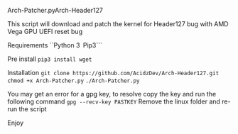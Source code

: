 Arch-Patcher.pyArch-Header127

This script will download and patch the kernel for Header127 bug with AMD Vega GPU UEFI reset bug

Requirements
``Python 3```
```Pip3```

Pre install
```pip3 install wget```

Installation
``` git clone https://github.com/AcidzDev/Arch-Header127.git ```
``` chmod +x Arch-Patcher.py ```
``` ./Arch-Patcher.py ```

You may get an error for a gpg key, to resolve copy the key and run the following command
``` gpg --recv-key PASTKEY ```
Remove the linux folder and re-run the script

Enjoy
